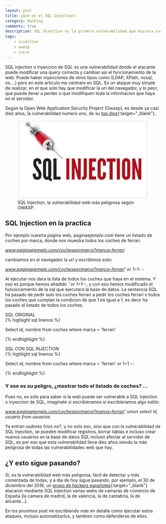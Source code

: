 ```yaml
---
layout: post
title: ¿Que es el SQL Injection?
category: Hacking
comments: true
description: SQL Injection es la primera vulnerabilidad que buscara cualquier hacker en una pagina web. Es un ataque facil de hacer, y cuyo resultado puede ser catastrofico para una empresa.
tags:
    - injection
    - owasp
    - intro
---
```



SQL injection o inyeccion de SQL es una vulnerabilidad donde el atacante puede modificar una query correcta y cambiar asi el funcionamiento de la web. Puede haber inyecciones de otros tipos como (LDAP, XPath, nosql, os....) pero en este articulo me centrare en SQL. Es un ataque muy simple de realizar, en el que solo hay que modificar la url del navegador, y lo peor, que puede llevar a perder o que modifiquen toda la informacion que haya en el servidor.

Según la Open Web Application Security Project (Owasp), es desde ya casi diez años, la vulnerabilidad numero uno, de su [top diez](https://www.owasp.org/index.php/Top_10_2013-A1-Injection){:target="_blank"}. 




<figure>
<img alt="que es sql injection" class="img img-responsive" src="/resources/images/que-es-sql-injection/sql-injection.png"/>
<figcaption>
SQL Injection, la vulnerabilidad web más peligrosa según OWASP. 
</figcaption>
</figure>

## SQL Injection en la practica

Por ejemplo nuestra pagina web, paginaejemplo.com tiene un listado de coches por marca, donde nos muestra todos los coches de ferrari.

*www.paginaejemplo.com/cochespormarca?marca=ferrari*

cambiamos en el navegador la url y escribimos esto:

*www.paginaejemplo.com/cochespormarca?marca=ferrari' or 1=1- -*

Al ejecutar nos dara la lista de todos los coches que haya en el sistema. Y eso es porque hemos añadido *' or 1=1--*, y con eso hemos modificado el funcionamiento de la sql que ejecutara la base de datos. La sentencia SQL ha pasado de pedir solo los coches ferrari a pedir los coches ferrari o todos los coches que cumplan la condicion de que 1 es igual a 1, es decir ha pasado el listado de todos los coches.

<div class="env-header">SQL ORIGINAL</div>
{% highlight sql linenos %}

Select id, nombre from coches where marca = 'ferrari'

{% endhighlight %}

<div class="env-header">SQL CON SQL INJECTION</div>
{% highlight sql linenos %}

Select id, nombre from coches where marca = 'ferrari' 
or 1=1 --

{% endhighlight %}

### Y ese es su peligro, ¿mostrar todo el listado de coches? ...

Pues no, es solo para saber si la web puede ser vulnerable a SQL injection o inyeccion de SQL, imaginate si escribieramos si escribieramos algo estilo:

*www.paginaejemplo.com/cochespormarca?marca=ferrari' union select id, usuario from usuarios*

Ya entran sudores frios no?, y no solo eso, sino que con la vulnerabilidad de SQL Injection, se pueden modificar registros, borrar tablas e incluso crear nuevos usuarios en la base de datos SQL incluso afectar al servidor de SQL, es por eso que esta vulnerabilidad lleva diez años siendo la más peligrosa de todas las vulnerabilidades web que hay.

## ¿Y esto sigue pasando?

Si, es la vulnerabilidad web más peligrosa, facil de detectar y más comentada de todas, y a dia de hoy sigue pasando, por ejemplo, el 30 de diciembre del 2016, un [grupo de hackers españoles](http://la9deanon.tumblr.com/post/155170575049/haciendo-lulz-con-las-c%C3%A1maras-de-comercio-del){:target="_blank"} atacaron mediante SQL Injection varias webs de camaras de comercio de España (la camara de madrid, la de valencia, la de cantabria, la de alicante...).

En los proximos post ire escribiendo más en detalle como ejecutar estos ataques, incluso automatizarlos, y tambien como defenderse de ellos.









